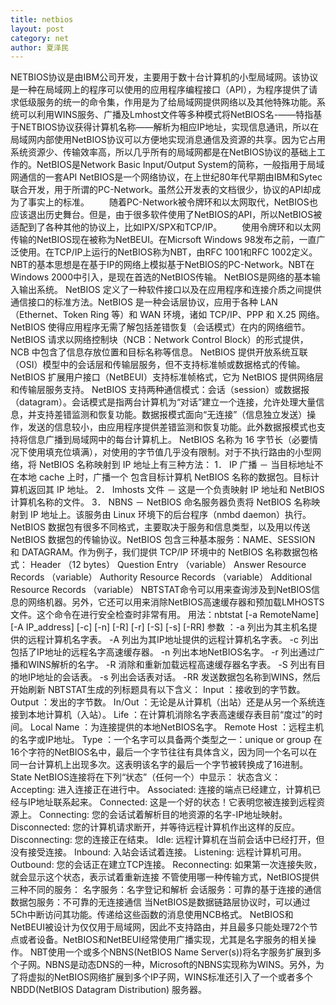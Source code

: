 ```yaml
---
title: netbios
layout: post
category: net
author: 夏泽民
---
```

<!-- more -->
NETBIOS协议是由IBM公司开发，主要用于数十台计算机的小型局域网。该协议是一种在局域网上的程序可以使用的应用程序编程接口（API），为程序提供了请求低级服务的统一的命令集，作用是为了给局域网提供网络以及其他特殊功能。系统可以利用WINS服务、广播及Lmhost文件等多种模式将NetBIOS名-——特指基于NETBIOS协议获得计算机名称——解析为相应IP地址，实现信息通讯，所以在局域网内部使用NetBIOS协议可以方便地实现消息通信及资源的共享。因为它占用系统资源少、传输效率高，所以几乎所有的局域网都是在NetBIOS协议的基础上工作的。NetBIOS是Network Basic Input/Output System的简称，一般指用于局域网通信的一套API
NetBIOS是一个网络协议，在上世纪80年代早期由IBM和Sytec联合开发，用于所谓的PC-Network。虽然公开发表的文档很少，协议的API却成为了事实上的标准。
　　随着PC-Network被令牌环和以太网取代，NetBIOS也应该退出历史舞台。但是，由于很多软件使用了NetBIOS的API，所以NetBIOS被适配到了各种其他的协议上，比如IPX/SPX和TCP/IP。
　　使用令牌环和以太网传输的NetBIOS现在被称为NetBEUI。在Micrsoft Windows 98发布之前，一直广泛使用。在TCP/IP上运行的NetBIOS称为NBT，由RFC 1001和RFC 1002定义。NBT的基本思想是在基于IP的网络上模拟基于NetBIOS的PC-Network。NBT在Windows 2000中引入，是现在首选的NetBIOS传输。
NetBIOS是网络的基本输入输出系统。
NetBIOS 定义了一种软件接口以及在应用程序和连接介质之间提供通信接口的标准方法。NetBIOS 是一种会话层协议，应用于各种 LAN （Ethernet、Token Ring 等）和 WAN 环境，诸如 TCP/IP、PPP 和 X.25 网络。
NetBIOS 使得应用程序无需了解包括差错恢复（会话模式）在内的网络细节。NetBIOS 请求以网络控制块（NCB：Network Control Block）的形式提供，NCB 中包含了信息存放位置和目标名称等信息。
NetBIOS 提供开放系统互联（OSI）模型中的会话层和传输层服务，但不支持标准帧或数据格式的传输。NetBIOS 扩展用户接口（NetBEUI）支持标准帧格式，它为 NetBIOS 提供网络层和传输层服务支持。
NetBIOS 支持两种通信模式：会话（session）或数据报（datagram）。会话模式是指两台计算机为“对话”建立一个连接，允许处理大量信息，并支持差错监测和恢复功能。数据报模式面向“无连接”（信息独立发送）操作，发送的信息较小，由应用程序提供差错监测和恢复功能。此外数据报模式也支持将信息广播到局域网中的每台计算机上。
NetBIOS 名称为 16 字节长（必要情况下使用填充位填满），对使用的字节值几乎没有限制。对于不执行路由的小型网络，将 NetBIOS 名称映射到 IP 地址上有三种方法：
1． IP 广播 － 当目标地址不在本地 cache 上时，广播一个 包含目标计算机 NetBIOS 名称的数据包。目标计算机返回其 IP 地址。
2． lmhosts 文件 － 这是一个负责映射 IP 地址和 NetBIOS 计算机名称的文件。
3． NBNS － NetBIOS 命名服务器负责将 NetBIOS 名称映射到 IP 地址上。该服务由 Linux 环境下的后台程序（nmbd daemon）执行。
NetBIOS 数据包有很多不同格式，主要取决于服务和信息类型，以及用以传送 NetBIOS 数据包的传输协议。NetBIOS 包含三种基本服务：NAME、SESSION 和 DATAGRAM。作为例子，我们提供 TCP/IP 环境中的 NetBIOS 名称数据包格式：
Header （12 bytes）
Question Entry （variable）
Answer Resource Records （variable）
Authority Resource Records （variable）
Additional Resource Records （variable）
NBTSTAT命令可以用来查询涉及到NetBIOS信息的网络机器。另外，它还可以用来消除NetBIOS高速缓存器和预加载LMHOSTS文件。这个命令在进行安全检查时非常有用。
用法：nbtstat [-a RemoteName] [-A IP_address] [-c] [-n] [-R] [-r] [-S] [-s] [-RR]
参数 ：-a 列出为其主机名提供的远程计算机名字表。
-A 列出为其IP地址提供的远程计算机名字表。
-c 列出包括了IP地址的远程名字高速缓存器。
-n 列出本地NetBIOS名字。
-r 列出通过广播和WINS解析的名字。
-R 消除和重新加载远程高速缓存器名字表。
-S 列出有目的地IP地址的会话表。
-s 列出会话表对话。
-RR 发送数据包名称到WINS，然后开始刷新
NBTSTAT生成的列标题具有以下含义：
Input ：接收到的字节数。
Output ：发出的字节数。
In/Out ：无论是从计算机（出站）还是从另一个系统连接到本地计算机（入站）。
Life ：在计算机消除名字表高速缓存表目前“度过”的时间。
Local Name ：为连接提供的本地NetBIOS名字。
Remote Host ：远程主机的名字或IP地址。
Type ：一个名字可以具备两个类型之一：unique or group
在16个字符的NetBIOS名中，最后一个字节往往有具体含义，因为同一个名可以在同一台计算机上出现多次。这表明该名字的最后一个字节被转换成了16进制。
State
NetBIOS连接将在下列“状态”（任何一个）中显示：
状态含义：
Accepting: 进入连接正在进行中。
Associated: 连接的端点已经建立，计算机已经与IP地址联系起来。
Connected: 这是一个好的状态！它表明您被连接到远程资源上。
Connecting: 您的会话试着解析目的地资源的名字-IP地址映射。
Disconnected: 您的计算机请求断开，并等待远程计算机作出这样的反应。
Disconnecting: 您的连接正在结束。
Idle: 远程计算机在当前会话中已经打开，但没有接受连接。
Inbound: 入站会话试着连接。
Listening: 远程计算机可用。
Outbound: 您的会话正在建立TCP连接。
Reconnecting: 如果第一次连接失败，就会显示这个状态，表示试着重新连接
不管使用哪一种传输方式，NetBIOS提供三种不同的服务：
名字服务：名字登记和解析
会话服务：可靠的基于连接的通信
数据包服务：不可靠的无连接通信
当NetBIOS是数据链路层协议时，可以通过5Ch中断访问其功能。传递给这些函数的消息使用NCB格式。
NetBIOS和NetBEUI被设计为仅仅用于局域网，因此不支持路由，并且最多只能处理72个节点或者设备。NetBIOS和NetBEUI经常使用广播实现，尤其是名字服务的相关操作。
NBT使用一个或多个NBNS(NetBIOS Name Server(s))将名字服务扩展到多个子网。NBNS是动态DNS的一种，Microsoft的NBNS实现称为WINS。另外，为了将虚拟的NetBIOS网络扩展到多个IP子网，WINS标准还引入了一个或者多个NBDD(NetBIOS Datagram Distribution) 服务器。